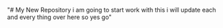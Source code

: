 "# My New Repository i am going to start work with this i will update each and every thing over here so yes go" 
